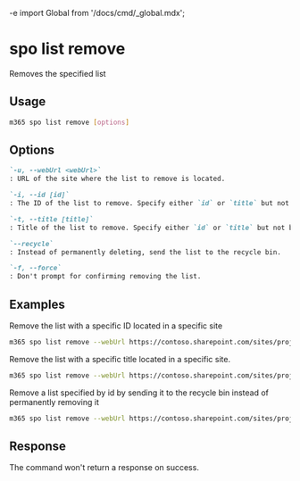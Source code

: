 -e <!-- DISCLAIMER: All secrets, passwords, and sensitive values in this document are examples only and not real credentials. -->
import Global from '/docs/cmd/_global.mdx';

# spo list remove

Removes the specified list

## Usage

```sh
m365 spo list remove [options]
```
 
## Options

```md definition-list
`-u, --webUrl <webUrl>`
: URL of the site where the list to remove is located.

`-i, --id [id]`
: The ID of the list to remove. Specify either `id` or `title` but not both.

`-t, --title [title]`
: Title of the list to remove. Specify either `id` or `title` but not both.

`--recycle`
: Instead of permanently deleting, send the list to the recycle bin.

`-f, --force`
: Don't prompt for confirming removing the list.
```

<Global />

## Examples

Remove the list with a specific ID located in a specific site

```sh
m365 spo list remove --webUrl https://contoso.sharepoint.com/sites/project-x --id 0cd891ef-afce-4e55-b836-fce03286cccf
```

Remove the list with a specific title located in a specific site.

```sh
m365 spo list remove --webUrl https://contoso.sharepoint.com/sites/project-x --title 'List 1'
```

Remove a list specified by id by sending it to the recycle bin instead of permanently removing it

```sh
m365 spo list remove --webUrl https://contoso.sharepoint.com/sites/project-x --id 0cd891ef-afce-4e55-b836-fce03286cccf --recycle
```

## Response

The command won't return a response on success.
